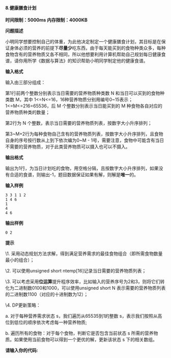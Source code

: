 #### 8.健康膳食计划

**时间限制：5000ms				内存限制：4000KB**

**问题描述**

小明同学想要控制自己的体重，为此他决定制定一个健康膳食计划，其目标是在保证身体必须的营养的前提下**尽量少**吃东西，由于每天能买到的食物种类众多，每种食物含有的营养物质又各不相同，所以他想要利用计算机帮助自己规划每日健康食谱，请你用所学《数据与算法》的知识帮助小明同学制定他的健康食谱。

**输入格式**

输入由三部分组成：

第1行前两个整数分别表示当日需要的营养物质种类数 N 和当日可以买到的食物种类数 M，其中 1<=N<=16，16种营养物质分别用编号0~15表示；1<=M<=216=65536，后 M 个整数分别表示当日能买到的 M 种食物各自对应的营养物质种类的数量；

第2行为 N 个整数，表示当日需要的营养物质列表，按数字大小升序排列；

第3\~M+2行为每种食物自己含有的营养物质列表，按数字大小升序排列，且食物自身的序号按行数从上到下依次编为0~M - 1号，需要注意，食物中可能含有当日不需要的营养物质，对于此类营养物质可以摄入也可以不摄入。

**输出格式**

输出为1行，为当日计划吃的食物，用空格分隔，且按数字大小升序排列，如果没有合适的食谱，则输出-1，题目数据保证如果有解，则解是**唯一**的。

**输入样例**

```
3 3 1 1 2
1 4 6
1
4
4 6
```

**输出样例**

```
0 2
```

**提示**

\1. 采用动态规划方法求解，得到满足营养需求的最佳食物组合（即所需食物数量最小的组合）；

\2. 可以使用unsigned short ntemp[16]记录当日需要的营养物质列表；

\3. 可以考虑采用**位运算**提升程序效率，比如输入的营养序号为2和3，则将它们转化为二进制数0100和1000，可以使用unsigned short N 表示需要的营养物质列表的二进制数1100（对应的十进制数为12）；

\4. DP更新策略：

  a. 对于每种营养需求状态 s，我们遍历从65535到1的整数 s，表示我们按照从高位到低位的顺序依次考虑每一种营养物质;

  b. 遍历所有的食物：对于每个食物，判断它是否包含当前状态 s 所需的营养物质。如果使用当前食物可以得到一个更优的解，更新该状态 s 下的相关数组。

**请输入你的代码:**
